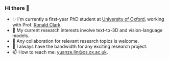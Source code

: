 ### Hi there 👋

- ✨ I'm currently a first-year PhD student at [University of Oxford](https://www.ox.ac.uk/), working with Prof. [Ronald Clark](https://www.cs.ox.ac.uk/people/ronald.clark/).
- 🔭 My current research interests involve text-to-3D and vision-language models.
- 🌱 Any collaboration for relevant research topics is welcome.
- 👯 I always have the bandwidth for any exciting research project.
- 📫 How to reach me: yuanze.lin@cs.ox.ac.uk.
